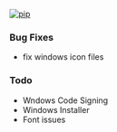 [![pip](https://img.shields.io/badge/compatible%20pip%20version-0.14.1-00bbe2?logo=pypi&logoColor=f5c39e)](https://pypi.org/project/deephys/0.14.1)


### Bug Fixes
- fix windows icon files


### Todo
- Wndows Code Signing
- Windows Installer
- Font issues